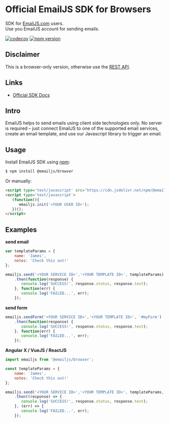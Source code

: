 # Official EmailJS SDK for Browsers
SDK for [EmailJS.com](https://www.emailjs.com) users.
\
Use you EmailJS account for sending emails.

[![codecov](https://codecov.io/gh/emailjs-com/emailjs-sdk/branch/master/graph/badge.svg)](https://codecov.io/gh/emailjs-com/emailjs-sdk)
[![npm version](https://img.shields.io/npm/v/@emailjs/browser.svg)](https://www.npmjs.com/package/@emailjs/browser)

## Disclaimer
This is a browser-only version, otherwise use the [REST API](https://www.emailjs.com/docs/rest-api/send/).

## Links
* [Official SDK Docs](https://www.emailjs.com/docs)

## Intro
EmailJS helps to send emails using client side technologies only. No server is required – just connect EmailJS to one of the supported email services, create an email template, and use our Javascript library to trigger an email.

## Usage

Install EmailJS SDK using [npm](https://www.npmjs.com/):

``` bash
$ npm install @emailjs/browser
```

Or manually: 

``` html
<script type='text/javascript' src='https://cdn.jsdelivr.net/npm/@emailjs/browser@3/dist/email.min.js'></script>
<script type='text/javascript'>
   (function(){
      emailjs.init('<YOUR USER ID>');
   })();
</script>
```

## Examples

__send email__

``` js
var templateParams = {
    name: 'James',
    notes: 'Check this out!'
};

emailjs.send('<YOUR SERVICE ID>','<YOUR TEMPLATE ID>', templateParams)
	.then(function(response) {
	   console.log('SUCCESS!', response.status, response.text);
	}, function(err) {
	   console.log('FAILED...', err);
	});
```

__send form__

``` js
emailjs.sendForm('<YOUR SERVICE ID>','<YOUR TEMPLATE ID>', '#myForm')
	.then(function(response) {
	   console.log('SUCCESS!', response.status, response.text);
	}, function(err) {
	   console.log('FAILED...', err);
	});
```

__Angular X / VueJS / ReactJS__
``` js
import emailjs from '@emailjs/browser';

const templateParams = {
    name: 'James',
    notes: 'Check this out!'
};

emailjs.send('<YOUR SERVICE ID>','<YOUR TEMPLATE ID>', templateParams, '<YOUR USER ID>')
	.then((response) => {
	   console.log('SUCCESS!', response.status, response.text);
	}, (err) => {
	   console.log('FAILED...', err);
	});
```
